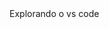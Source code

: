 <html lang="pt-br">
<head>
    <meta charset="UTF-8">
    <title>Index01.html</title>
 
</head>
<body>
Explorando o vs code
</body>
</html>

